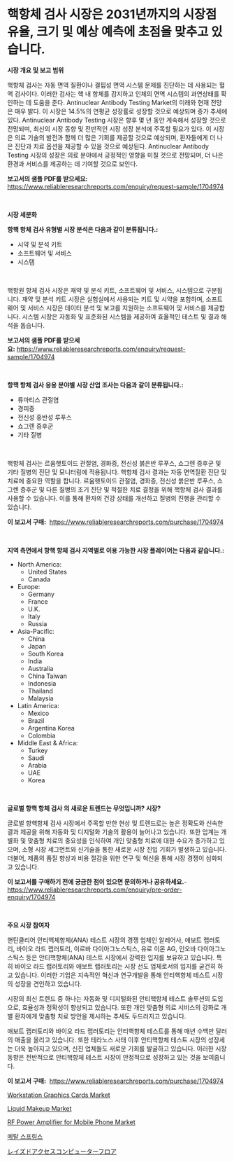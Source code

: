 <p><h1>핵항체 검사 시장은 2031년까지의 시장점유율, 크기 및 예상 예측에 초점을 맞추고 있습니다.</h1></p><p><strong>시장 개요 및 보고 범위</strong></p>
<p><p>핵항체 검사는 자동 면역 질환이나 결핍성 면역 시스템 문제를 진단하는 데 사용되는 혈액 검사이다. 이러한 검사는 핵 내 항체를 감지하고 인체의 면역 시스템의 과연상태를 확인하는 데 도움을 준다. Antinuclear Antibody Testing Market의 미래와 현재 전망은 매우 밝다. 이 시장은 14.5%의 연평균 성장률로 성장할 것으로 예상되며 증가 추세에 있다. Antinuclear Antibody Testing 시장은 향후 몇 년 동안 계속해서 성장할 것으로 전망되며, 최신의 시장 동향 및 전반적인 시장 성장 분석에 주목할 필요가 있다. 이 시장은 의료 기술의 발전과 함께 더 많은 기회를 제공할 것으로 예상되며, 환자들에게 더 나은 진단과 치료 옵션을 제공할 수 있을 것으로 예상된다. Antinuclear Antibody Testing 시장의 성장은 의료 분야에서 긍정적인 영향을 미칠 것으로 전망되며, 더 나은 환경과 서비스를 제공하는 데 기여할 것으로 보인다.</p></p>
<p><strong>보고서의 샘플 PDF를 받으세요:</strong> <a href="https://www.reliableresearchreports.com/enquiry/request-sample/1704974">https://www.reliableresearchreports.com/enquiry/request-sample/1704974</a></p>
<p>&nbsp;</p>
<p><strong>시장 세분화</strong></p>
<p><strong>항핵 항체 검사 유형별 시장 분석은 다음과 같이 분류됩니다.:</strong></p>
<p><ul><li>시약 및 분석 키트</li><li>소프트웨어 및 서비스</li><li>시스템</li></ul></p>
<p>&nbsp;</p>
<p><p>핵항원 항체 검사 시장은 재약 및 분석 키트, 소프트웨어 및 서비스, 시스템으로 구분됩니다. 재약 및 분석 키트 시장은 실험실에서 사용되는 키트 및 시약을 포함하며, 소프트웨어 및 서비스 시장은 데이터 분석 및 보고를 지원하는 소프트웨어 및 서비스를 제공합니다. 시스템 시장은 자동화 및 표준화된 시스템을 제공하여 효율적인 테스트 및 결과 해석을 돕습니다.</p></p>
<p><strong>보고서의 샘플 PDF를 받으세요:</strong>&nbsp;<a href="https://www.reliableresearchreports.com/enquiry/request-sample/1704974">https://www.reliableresearchreports.com/enquiry/request-sample/1704974</a></p>
<p>&nbsp;</p>
<p><strong> 항핵 항체 검사 응용 분야별 시장 산업 조사는 다음과 같이 분류됩니다.:</strong></p>
<p><ul><li>류마티스 관절염</li><li>경피증</li><li>전신성 홍반성 루푸스</li><li>쇼그렌 증후군</li><li>기타 질병</li></ul></p>
<p>&nbsp;</p>
<p><p>핵항체 검사는 르움햇토이드 관절염, 경화증, 전신성 붉은반 루푸스, 쇼그렌 증후군 및 기타 질병의 진단 및 모니터링에 적용됩니다. 핵항체 검사 결과는 자동 면역질환 진단 및 치료에 중요한 역할을 합니다. 르움햇토이드 관절염, 경화증, 전신성 붉은반 루푸스, 쇼그렌 증후군 및 다른 질병의 조기 진단 및 적절한 치료 결정을 위해 핵항체 검사 결과를 사용할 수 있습니다. 이를 통해 환자의 건강 상태를 개선하고 질병의 진행을 관리할 수 있습니다.</p></p>
<p><strong>이 보고서 구매:</strong>&nbsp; <a href="https://www.reliableresearchreports.com/purchase/1704974">https://www.reliableresearchreports.com/purchase/1704974</a></p>
<p>&nbsp;</p>
<p><strong>지역 측면에서 항핵 항체 검사 지역별로 이용 가능한 시장 플레이어는 다음과 같습니다.:</strong></p>
<p><ul>
    <li>
        North America:
        <ul>
            <li>United States</li>
            <li>Canada</li>
        </ul>
    </li>
    <li>
        Europe:
        <ul>
            <li>Germany</li>
            <li>France</li>
            <li>U.K.</li>
            <li>Italy</li>
            <li>Russia</li>
        </ul>
    </li>
    <li>
        Asia-Pacific:
        <ul>
            <li>China</li>
            <li>Japan</li>
            <li>South Korea</li>
            <li>India</li>
            <li>Australia</li>
            <li>China Taiwan</li>
            <li>Indonesia</li>
            <li>Thailand</li>
            <li>Malaysia</li>
        </ul>
    </li>
    <li>
        Latin America:
        <ul>
            <li>Mexico</li>
            <li>Brazil</li>
            <li>Argentina Korea</li>
            <li>Colombia</li>
        </ul>
    </li>
    <li>
        Middle East & Africa:
        <ul>
            <li>Turkey</li>
            <li>Saudi</li>
            <li>Arabia</li>
            <li>UAE</li>
            <li>Korea</li>
        </ul>
    </li>
    </ul></p>
<p>&nbsp;</p>
<p><strong>글로벌 항핵 항체 검사 의 새로운 트렌드는 무엇입니까? 시장?</strong></p>
<p><p>글로벌 항핵항체 검사 시장에서 주목할 만한 현상 및 트렌드로는 높은 정확도와 신속한 결과 제공을 위해 자동화 및 디지털화 기술의 활용이 늘어나고 있습니다. 또한 업계는 개별화 및 맞춤형 치료의 중요성을 인식하여 개인 맞춤형 치료에 대한 수요가 증가하고 있으며, 소형 시장 세그먼트와 신기술을 통한 새로운 시장 진입 기회가 발생하고 있습니다. 더불어, 제품의 품질 향상과 비용 절감을 위한 연구 및 혁신을 통해 시장 경쟁이 심화되고 있습니다.</p></p>
<p><strong>이 보고서를 구매하기 전에 궁금한 점이 있으면 문의하거나 공유하세요.</strong>- <a href="https://www.reliableresearchreports.com/enquiry/pre-order-enquiry/1704974">https://www.reliableresearchreports.com/enquiry/pre-order-enquiry/1704974</a></p>
<p>&nbsp;</p>
<p><strong>주요 시장 참여자</strong></p>
<p><p>핸틴클리어 안티액체항체(ANA) 테스트 시장의 경쟁 업체인 알레어사, 애보트 랩러토리, 바이오 라드 랩러토리, 이르바 다이아그노스틱스, 유로 이몬 AG, 인오바 다이아그노스틱스 등은 안티핵항체(ANA) 테스트 시장에서 강력한 입지를 보유하고 있습니다. 특히 바이오 라드 랩러토리와 애보트 랩러토리는 시장 선도 업체로서의 입지를 굳건히 하고 있습니다. 이러한 기업은 지속적인 혁신과 연구개발을 통해 안티핵항체 테스트 시장의 성장을 견인하고 있습니다.</p><p>시장의 최신 트렌드 중 하나는 자동화 및 디지털화된 안티핵항체 테스트 솔루션의 도입으로, 효율성과 정확성이 향상되고 있습니다. 또한 개인 맞춤형 의료 서비스의 강화로 개별 환자에게 맞춤형 치료 방안을 제시하는 추세도 두드러지고 있습니다.</p><p>애보트 랩러토리와 바이오 라드 랩러토리는 안티핵항체 테스트를 통해 매년 수백만 달러의 매출을 올리고 있습니다. 또한 테라노스 사태 이후 안티핵항체 테스트 시장의 성장세는 더욱 높아지고 있으며, 신진 업체들도 새로운 기회를 발굴하고 있습니다. 이러한 시장 동향은 전반적으로 안티핵항체 테스트 시장이 안정적으로 성장하고 있는 것을 보여줍니다.</p></p>
<p><strong>이 보고서 구매:</strong>&nbsp;&nbsp;<a href="https://www.reliableresearchreports.com/purchase/1704974">https://www.reliableresearchreports.com/purchase/1704974</a></p>
<p><p><a href="https://issuu.com/reportprime-2/docs/workstation-graphics-cards-market-size-2030.pptx">Workstation Graphics Cards Market</a></p><p><a href="https://github.com/gulaimolin/Market-Research-Report-List-3/blob/main/liquid-makeup-market.md">Liquid Makeup Market</a></p><p><a href="https://issuu.com/reportprime-2/docs/rf-power-amplifier-for-mobile-phone-market-size-20">RF Power Amplifier for Mobile Phone Market</a></p><p><a href="https://github.com/lzrvbyqzftro57/Market-Research-Report-List-1/blob/main/30626244499.md">메탈 스프링스</a></p><p><a href="https://github.com/oqxogxyvqe90775/Market-Research-Report-List-1/blob/main/93433844936.md">レイズドアクセスコンピューターフロア</a></p></p>
